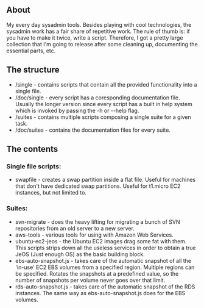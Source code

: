 ## About

My every day sysadmin tools. Besides playing with cool technologies, the sysadmin work has a fair share of repetitive work. The rule of thumb is: if you have to make it twice, write a script. Therefore, I got a pretty large collection that I'm going to release after some cleaning up, documenting the essential parts, etc.

## The structure

 * /single - contains scripts that contain all the provided functionality into a single file.
 * /doc/single - every script has a coresponding documentation file. Usually the longer version since every script has a built in help system which is invoked by passing the -h or --help flag.
 * /suites - contains multiple scripts composing a single suite for a given task.
 * /doc/suites - contains the documentation files for every suite.

## The contents

### Single file scripts:

 * swapfile - creates a swap partition inside a flat file. Useful for machines that don't have dedicated swap partitions. Useful for t1.micro EC2 instances, but not limited to.

### Suites:

 * svn-migrate - does the heavy lifting for migrating a bunch of SVN repositories from an old server to a new server.
 * aws-tools - various tools for using with Amazon Web Services.
  * ubuntu-ec2-jeos - the Ubuntu EC2 images drag some fat with them. This scripts strips down all the useless services in order to obtain a true JeOS (Just enough OS) as the basic building block.
  * ebs-auto-snapshot.js - takes care of the automatic snapshot of all the 'in-use' EC2 EBS volumes from a specified region. Multiple regions can be specified. Rotates the snapshots at a predefined value, so the number of snapshots per volume never goes over that limit.
  * rds-auto-snapshot.js - takes care of the automatic snapshot of the RDS instances. The same way as ebs-auto-snapshot.js does for the EBS volumes.

